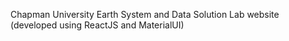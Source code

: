 Chapman University Earth System and Data Solution Lab website (developed using ReactJS and MaterialUI)
